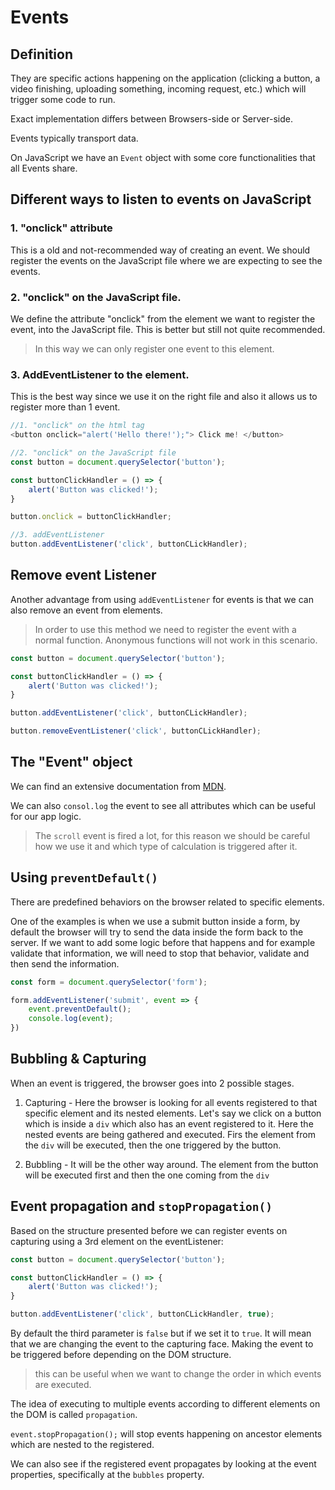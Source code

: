 # Events

## Definition

They are specific actions happening on the application (clicking a button, a video finishing, uploading something, incoming request, etc.) which will trigger some code to run.

Exact implementation differs between Browsers-side or Server-side.

Events typically transport data.

On JavaScript we have an `Event` object with some core functionalities that all Events share.

## Different ways to listen to events on JavaScript

### 1. "onclick" attribute

This is a old and not-recommended way of creating an event. We should register the events on the JavaScript file where we are expecting to see the events.

### 2. "onclick" on the JavaScript file.

We define the attribute "onclick" from the element we want to register the event, into the JavaScript file. This is better but still not quite recommended.
> In this way we can only register one event to this element.

### 3. AddEventListener to the element.

This is the best way since we use it on the right file and also it allows us to register more than 1 event.

```JavaScript
//1. "onclick" on the html tag
<button onclick="alert('Hello there!');"> Click me! </button>

//2. "onclick" on the JavaScript file
const button = document.querySelector('button');

const buttonClickHandler = () => {
    alert('Button was clicked!');
}

button.onclick = buttonClickHandler;

//3. addEventListener 
button.addEventListener('click', buttonCLickHandler);
```

## Remove event Listener

Another advantage from using `addEventListener` for events is that we can also remove an event from elements.

> In order to use this method we need to register the event with a normal function. Anonymous functions will not work in this scenario.

```JavaScript
const button = document.querySelector('button');

const buttonClickHandler = () => {
    alert('Button was clicked!');
}

button.addEventListener('click', buttonCLickHandler);

button.removeEventListener('click', buttonCLickHandler);
```

## The "Event" object

We can find an extensive documentation from [MDN](https://developer.mozilla.org/en-US/docs/Web/Events).

We can also `consol.log` the event to see all attributes which can be useful for our app logic.

> The `scroll` event is fired a lot, for this reason we should be careful how we use it and which type of calculation is triggered after it.  

## Using `preventDefault()`

There are predefined behaviors on the browser related to specific elements. 

One of the examples is when we use a submit button inside a form, by default the browser will try to send the data inside the form back to the server. If we want to add some logic before that happens and for example validate that information, we will need to stop that behavior, validate and then send the information.

```JavaScript
const form = document.querySelector('form');

form.addEventListener('submit', event => {
    event.preventDefault();
    console.log(event);
})
```

## Bubbling & Capturing 

When an event is triggered, the browser goes into 2 possible stages.

1. Capturing - Here the browser is looking for all events registered to that specific element and its nested elements. Let's say we click on a button which is inside a `div` which also has an event registered to it. Here the nested events are being gathered and executed. Firs the element from the `div` will be executed, then the one triggered by the button. 

2. Bubbling - It will be the other way around. The element from the button will be executed first and then the one coming from the `div`

## Event propagation and `stopPropagation()`

Based on the structure presented before we can register events on capturing using a 3rd element on the eventListener:

```JavaScript
const button = document.querySelector('button');

const buttonClickHandler = () => {
    alert('Button was clicked!');
}

button.addEventListener('click', buttonCLickHandler, true);
```

By default the third parameter is `false` but if we set it to `true`. It will mean that we are changing the event to the capturing face. Making the event to be triggered before depending on the DOM structure.

> this can be useful when we want to change the order in which events are executed.

The idea of executing to multiple events according to different elements on the DOM is called `propagation`.

`event.stopPropagation();` will stop events happening on ancestor elements which are nested to the registered.

We can also see if the registered event propagates by looking at the event properties, specifically at the `bubbles` property.